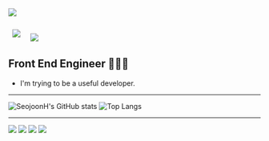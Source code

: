 <a href="https://hits.seeyoufarm.com"><img src="https://hits.seeyoufarm.com/api/count/incr/badge.svg?url=https%3A%2F%2Fgithub.com%2FSeojoonH&count_bg=%23FF90F2&title_bg=%231687FF&icon=&icon_color=%23E7E7E7&title=Welcome!&edge_flat=false"/></a> 
---
<a href="https://velog.io/@seojoon" target="_blank"><img src="https://img.shields.io/badge/Velog-20C997?style=flat-square&logo=Velog&logoColor=white" style="margin:8px 8px 8px 8px;"/></a>  <a href="mailto:iamaloneinseoul@gmail.com" target="_blank"><img src="https://img.shields.io/badge/iamaloneinseoul@gmail.com-EA4335?style=flat-square&logo=Gmail&logoColor=white&link=mailto:iamaloneinseoul@gmail.com" style="margin-left:8px; margin-right:8px;"/></a>



## Front End Engineer 🧑🏻‍💻
- I'm trying to be a useful developer.
---



![SeojoonH's GitHub stats](https://github-readme-stats.vercel.app/api?username=SeojoonH)
![Top Langs](https://github-readme-stats.vercel.app/api/top-langs/?username=SeojoonH)


---
<img src="https://img.shields.io/badge/html5-E34F26?style=for-the-badge&logo=html5&logoColor=white"> <img src="https://img.shields.io/badge/css-1572B6?style=for-the-badge&logo=css3&logoColor=white"> <img src="https://img.shields.io/badge/javascript-F7DF1E?style=for-the-badge&logo=javascript&logoColor=black"> <img src="https://img.shields.io/badge/python-3776AB?style=for-the-badge&logo=python&logoColor=white">
